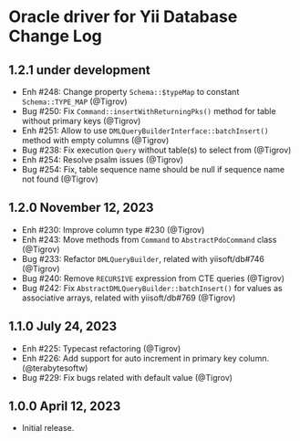 # Oracle driver for Yii Database Change Log

## 1.2.1 under development

- Enh #248: Change property `Schema::$typeMap` to constant `Schema::TYPE_MAP` (@Tigrov)
- Bug #250: Fix `Command::insertWithReturningPks()` method for table without primary keys (@Tigrov)
- Enh #251: Allow to use `DMLQueryBuilderInterface::batchInsert()` method with empty columns (@Tigrov)
- Bug #238: Fix execution `Query` without table(s) to select from (@Tigrov)
- Enh #254: Resolve psalm issues (@Tigrov)
- Bug #254: Fix, table sequence name should be null if sequence name not found (@Tigrov)

## 1.2.0 November 12, 2023

- Enh #230: Improve column type #230 (@Tigrov)
- Enh #243: Move methods from `Command` to `AbstractPdoCommand` class (@Tigrov)
- Bug #233: Refactor `DMLQueryBuilder`, related with yiisoft/db#746 (@Tigrov)
- Bug #240: Remove `RECURSIVE` expression from CTE queries (@Tigrov)
- Bug #242: Fix `AbstractDMLQueryBuilder::batchInsert()` for values as associative arrays, 
  related with yiisoft/db#769 (@Tigrov)

## 1.1.0 July 24, 2023

- Enh #225: Typecast refactoring (@Tigrov)
- Enh #226: Add support for auto increment in primary key column. (@terabytesoftw)
- Bug #229: Fix bugs related with default value (@Tigrov)

## 1.0.0 April 12, 2023

- Initial release.
